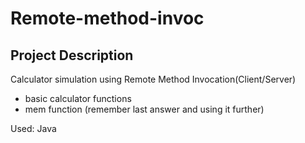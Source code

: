# Remote-method-invoc

Project Description
----------------

Calculator simulation using Remote Method Invocation(Client/Server)
- basic calculator functions
- mem function (remember last answer and using it further)

Used: Java
